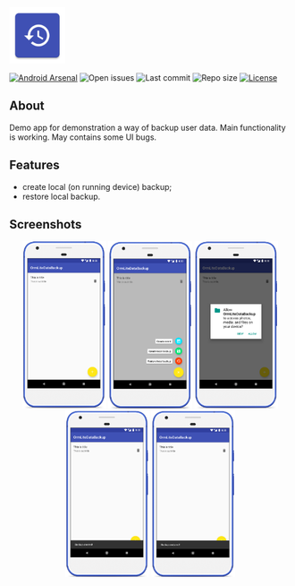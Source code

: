 <img src="media/ic_app.png" height="100px" />

[![Android Arsenal](https://img.shields.io/badge/Android%20Arsenal-site-brightgreen?style=flat-square)](https://android-arsenal.com/details/3/7940)
![Open issues](https://img.shields.io/github/issues-raw/fartem/ormlite-data-backup.svg?color=ff534a&style=flat-square)
![Last commit](https://img.shields.io/github/last-commit/fartem/ormlite-data-backup.svg?color=51539c&style=flat-square)
![Repo size](https://img.shields.io/github/repo-size/fartem/ormlite-data-backup.svg?color=02778b&style=flat-square)
[![License](https://img.shields.io/github/license/fartem/ormlite-data-backup.svg?color=7ea4b0&style=flat-square)](https://github.com/fartem/hash-checker/blob/master/LICENSE)

## About

Demo app for demonstration a way of backup user data.
Main functionality is working. May contains some UI bugs.

## Features

- create local (on running device) backup;
- restore local backup.

## Screenshots

<p align="center">
  <img src="media/screenshot_01.png" width="150" />
  <img src="media/screenshot_02.png" width="150" />
  <img src="media/screenshot_03.png" width="150" />
  <img src="media/screenshot_04.png" width="150" />
  <img src="media/screenshot_05.png" width="150" />
</p>